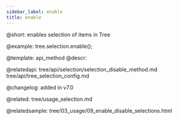 ```yaml
---
sidebar_label: enable
title: enable
---          
```


@short: enables selection of items in Tree





@example:
tree.selection.enable();

@template: api_method
@descr:

@relatedapi: 
tree/api/selection/selection_disable_method.md
tree/api/tree_selection_config.md

@changelog:
added in v7.0

@related: tree/usage_selection.md

@relatedsample: tree/03_usage/09_enable_disable_selections.html